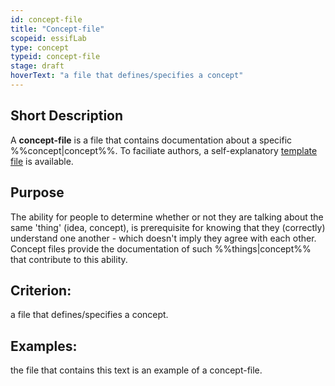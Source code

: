 ```yaml
---
id: concept-file
title: "Concept-file"
scopeid: essifLab
type: concept
typeid: concept-file
stage: draft
hoverText: "a file that defines/specifies a concept"
---
```


## Short Description
A **concept-file** is a file that contains documentation about a specific %%concept|concept%%. To faciliate authors, a self-explanatory [template file](/terminology-engine-v1-templates/concept-file.md) is available.

## Purpose
The ability for people to determine whether or not they are talking about the same 'thing' (idea, concept), is prerequisite for knowing that they (correctly) understand one another - which doesn't imply they agree with each other. Concept files provide the documentation of such %%things|concept%% that contribute to this ability.

## Criterion:
a file that defines/specifies a concept.

## Examples:
the file that contains this text is an example of a concept-file.

